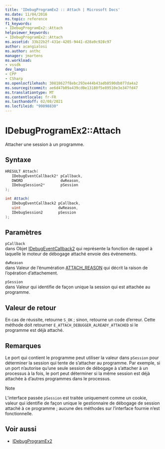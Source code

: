 ```yaml
---
title: 'IDebugProgramEx2 :: Attach | Microsoft Docs'
ms.date: 11/04/2016
ms.topic: reference
f1_keywords:
- IDebugProgramEx2::Attach
helpviewer_keywords:
- IDebugProgramEx2::Attach
ms.assetid: 33b22b2f-431e-4205-9441-d28a9c928c97
author: acangialosi
ms.author: anthc
manager: jmartens
ms.workload:
- vssdk
dev_langs:
- CPP
- CSharp
ms.openlocfilehash: 30818627f8ebc293e444b43adb0590db077da4a2
ms.sourcegitcommit: ae6d47b09a439cd0e13180f5e89510e3e347fd47
ms.translationtype: MT
ms.contentlocale: fr-FR
ms.lasthandoff: 02/08/2021
ms.locfileid: "99898830"
---
```

# <a name="idebugprogramex2attach"></a>IDebugProgramEx2::Attach
Attacher une session à un programme.

## <a name="syntax"></a>Syntaxe

```cpp
HRESULT Attach( 
   IDebugEventCallback2* pCallback,
   DWORD                 dwReason,
   IDebugSession2*       pSession
);
```

```csharp
int Attach( 
   IDebugEventCallback2 pCallback,
   uint                 dwReason,
   IDebugSession2       pSession
);
```

## <a name="parameters"></a>Paramètres
`pCallback`\
dans Objet [IDebugEventCallback2](../../../extensibility/debugger/reference/idebugeventcallback2.md) qui représente la fonction de rappel à laquelle le moteur de débogage attaché envoie des événements.

`dwReason`\
dans Valeur de l’énumération [ATTACH_REASON](../../../extensibility/debugger/reference/attach-reason.md) qui décrit la raison de l’opération d’attachement.

`pSession`\
dans Valeur qui identifie de façon unique la session qui est attachée au programme.

## <a name="return-value"></a>Valeur de retour
 En cas de réussite, retourne `S_OK` ; sinon, retourne un code d’erreur. Cette méthode doit retourner `E_ATTACH_DEBUGGER_ALREADY_ATTACHED` si le programme est déjà attaché.

## <a name="remarks"></a>Remarques
 Le port qui contient le programme peut utiliser la valeur dans `pSession` pour déterminer la session qui tente de s’attacher au programme. Par exemple, si un port n’autorise qu’une seule session de débogage à s’attacher à un processus à la fois, le port peut déterminer si la même session est déjà attachée à d’autres programmes dans le processus.

> [!NOTE]
> L’interface passée `pSession` est traitée uniquement comme un cookie, valeur qui identifie de façon unique le gestionnaire de débogage de session attaché à ce programme ; aucune des méthodes sur l’interface fournie n’est fonctionnelle.

## <a name="see-also"></a>Voir aussi
- [IDebugProgramEx2](../../../extensibility/debugger/reference/idebugprogramex2.md)
